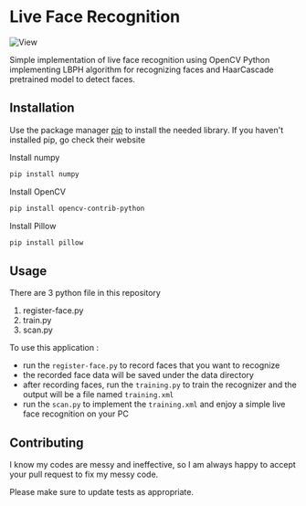 # Live Face Recognition
<img src="https://views.whatilearened.today/views/github/dikamahard/Live-FaceRecognition.svg" alt="View" />   


Simple implementation of live face recognition using OpenCV Python implementing LBPH algorithm for recognizing faces and HaarCascade pretrained model to detect faces.

## Installation

Use the package manager [pip](https://pip.pypa.io/en/stable/) to install the needed library. If you haven't installed pip, go check their website

Install numpy
```bash
pip install numpy
```

Install OpenCV
```bash
pip install opencv-contrib-python
```

Install Pillow
```bash
pip install pillow
```

## Usage

There are 3 python file in this repository
1. register-face.py
2. train.py
3. scan.py

To use this application  : 
- run the `register-face.py` to record faces that you want to recognize
- the recorded face data will be saved under the data directory
- after recording faces, run the `training.py` to train the recognizer and the output will be a file named `training.xml`
- run the `scan.py` to implement the `training.xml` and enjoy a simple live face recognition on your PC

## Contributing
I know my codes are messy and ineffective, so I am always happy to accept your pull request to fix my messy code.


Please make sure to update tests as appropriate.
